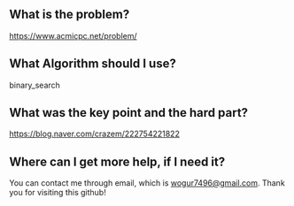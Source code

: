 ## What is the problem?

<https://www.acmicpc.net/problem/>

## What Algorithm should I use?

binary_search

## What was the key point and the hard part?

https://blog.naver.com/crazem/222754221822

## Where can I get more help, if I need it?

You can contact me through email, which is wogur7496@gmail.com.
Thank you for visiting this github!

